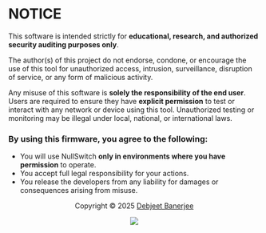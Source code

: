 # NOTICE

This software is intended strictly for **educational, research, and authorized security auditing purposes only**.

The author(s) of this project do not endorse, condone, or encourage the use of this tool for unauthorized access, intrusion, surveillance, disruption of service, or any form of malicious activity. 

Any misuse of this software is **solely the responsibility of the end user**. Users are required to ensure they have **explicit permission** to test or interact with any network or device using this tool. Unauthorized testing or monitoring may be illegal under local, national, or international laws.

### By using this firmware, you agree to the following:
- You will use NullSwitch **only in environments where you have permission** to operate.
- You accept full legal responsibility for your actions.
- You release the developers from any liability for damages or consequences arising from misuse.

<p align="center">Copyright &copy; 2025 <a href="https://github.com/mintRaven-05" target="_blank">Debjeet Banerjee</a>
<p align="center"><a href="https://github.com/mintRaven-05/NullSwitch/blob/main/LICENSE"><img src="https://img.shields.io/static/v1.svg?style=for-the-badge&label=License&message=MIT&logoColor=d9e0ee&colorA=363a4f&colorB=b7bdf8"/></a></p>
